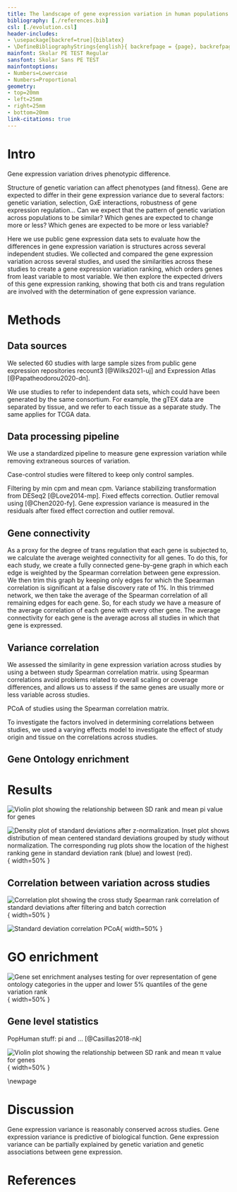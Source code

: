 ```yaml
---
title: The landscape of gene expression variation in human populations
bibliography: [./references.bib]
csl: [./evolution.csl]
header-includes:
- \usepackage[backref=true]{biblatex}
- \DefineBibliographyStrings{english}{ backrefpage = {page}, backrefpages = {pages}}
mainfont: Skolar PE TEST Regular
sansfont: Skolar Sans PE TEST
mainfontoptions:
- Numbers=Lowercase
- Numbers=Proportional
geometry:
- top=20mm
- left=25mm
- right=25mm
- bottom=20mm
link-citations: true
---
```


# Intro

Gene expression variation drives phenotypic difference.

Structure of genetic variation can affect phenotypes (and fitness). Gene are expected to differ in their gene expression variance due to several factors: genetic variation, selection, GxE interactions, robustness of gene expression regulation... Can we expect that the pattern of genetic variation across populations to be similar? Which genes are expected to change more or less? Which genes are expected to be more or less variable?

Here we use public gene expression data sets to evaluate how the differences in gene expression variation is structures across several independent studies. We collected and compared the gene expression variation across several studies, and used the similarities across these studies to create a gene expression variation ranking, which orders genes from least variable to most variable. We then explore the expected drivers of this gene expression ranking, showing that both cis and trans regulation are involved with the determination of gene expression variance. 


# Methods

## Data sources

We selected 60 studies with large sample sizes from public gene expression repositories recount3 [@Wilks2021-uj] and Expression Atlas [@Papatheodorou2020-dn].

We use studies to refer to independent data sets, which could have been generated by the same consortium. For example, the gTEX data are separated by tissue, and we refer to each tissue as a separate study. The same applies for TCGA data. 

## Data processing pipeline

We use a standardized pipeline to measure gene expression variation while removing extraneous sources of variation.

Case-control studies were filtered to keep only control samples. 

Filtering by min cpm and mean cpm. Variance stabilizing transformation from DESeq2 [@Love2014-mp]. Fixed effects correction. Outlier removal using [@Chen2020-fy]. Gene expression variance is measured in the residuals after fixed effect correction and outlier removal.

## Gene connectivity

As a proxy for the degree of trans regulation that each gene is subjected to, we calculate the average weighted connectivity for all genes. To do this, for each study, we create a fully connected gene-by-gene graph in which each edge is weighted by the Spearman correlation between gene expression. We then trim this graph by keeping only edges for which the Spearman correlation is significant at a false discovery rate of 1%. In this trimmed network, we then take the average of the Spearman correlation of all remaining edges for each gene. So, for each study we have a measure of the average correlation of each gene with every other gene. The average connectivity for each gene is the average across all studies in which that gene is expressed.

## Variance correlation

We assessed the similarity in gene expression variation across studies by using a between study Spearman correlation matrix. using Spearman correlations avoid problems related to overall scaling or coverage differences, and allows us to assess if the same genes are usually more or less variable across studies.

PCoA of studies using the Spearman correlation matrix.

To investigate the factors involved in determining correlations between studies, we used a varying effects model to investigate the effect of study origin and tissue on the correlations across studies.

## Gene Ontology enrichment

# Results

![Violin plot showing the relationship between SD rank and mean pi value for genes](figures/pi.png)

![Density plot of standard deviations after z-normalization. Inset plot shows distribution of mean centered standard deviations grouped by study without normalization. The corresponding rug plots show the location of the highest ranking gene in standard deviation rank (blue) and lowest (red).](figures/sd_dist.png){ width=50% }

## Correlation between variation across studies

![Correlation plot showing the cross study Spearman rank correlation of standard deviations after filtering and batch correction](figures/corr_plot.png){ width=50% }

![Standard deviation correlation PCoA](figures/sd_PCoA_plot.png){ width=50% }

# GO enrichment

![Gene set enrichment analyses testing for over representation of gene ontology categories in the upper and lower 5% quantiles of the gene variation rank](figures/local_go_lowerUpper.png){ width=50% }

## Gene level statistics

PopHuman stuff: pi and ... [@Casillas2018-nk]

![Violin plot showing the relationship between SD rank and mean π value for genes](figures/pi.png){ width=50% }

\newpage

# Discussion

Gene expression variance is reasonably conserved across studies.
Gene expression variance is predictive of biological function.
Gene expression variance can be partially explained by genetic variation and genetic associations between gene expression.


# References






